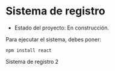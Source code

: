 <h1> Sistema de registro</h1>

- Estado del proyecto: En construcción.

Para ejecutar el sistema, debes poner:

```npm install react```

Sistema de registro 2

